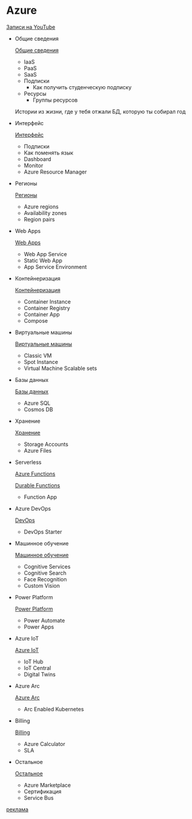 # Azure

[Записи на YouTube](Azure%2023908bf34db64ee7b3c5bca4b009587a/%D0%97%D0%B0%D0%BF%D0%B8%D1%81%D0%B8%20%D0%BD%D0%B0%20YouTube%20119131cec5204beea62cc51fd2369788.md)

- Общие сведения
    
    [Общие сведения](Azure%2023908bf34db64ee7b3c5bca4b009587a/%D0%9E%D0%B1%D1%89%D0%B8%D0%B5%20%D1%81%D0%B2%D0%B5%D0%B4%D0%B5%D0%BD%D0%B8%D1%8F%2028e937e36d854d9ab30629cdcb22159d.md)
    
    - IaaS
    - PaaS
    - SaaS
    - Подписки
        - Как получить студенческую подписку
    - Ресурсы
        - Группы ресурсов
    
    Истории из жизни, где у тебя отжали БД, которую ты собирал год
    
- Интерфейс
    
    [Интерфейс](Azure%2023908bf34db64ee7b3c5bca4b009587a/%D0%98%D0%BD%D1%82%D0%B5%D1%80%D1%84%D0%B5%D0%B8%CC%86%D1%81%2088aeed8e0ef847ce8b699f5f70b1dbca.md)
    
    - Подписки
    - Как поменять язык
    - Dashboard
    - Monitor
    - Azure Resource Manager
- Регионы
    
    [Регионы](Azure%2023908bf34db64ee7b3c5bca4b009587a/%D0%A0%D0%B5%D0%B3%D0%B8%D0%BE%D0%BD%D1%8B%2016da007747194d16add196f0365491d5.md)
    
    - Azure regions
    - Availability zones
    - Region pairs
- Web Apps
    
    [Web Apps](Azure%2023908bf34db64ee7b3c5bca4b009587a/Web%20Apps%2079e21673ab4b4621bf6b589c8a84f769.md)
    
    - Web App Service
    - Static Web App
    - App Service Environment
- Контейнеризация
    
    [Контейнеризация](Azure%2023908bf34db64ee7b3c5bca4b009587a/%D0%9A%D0%BE%D0%BD%D1%82%D0%B5%D0%B8%CC%86%D0%BD%D0%B5%D1%80%D0%B8%D0%B7%D0%B0%D1%86%D0%B8%D1%8F%209647dd9c7e1f4688bb893e19583d2fd2.md)
    
    - Container Instance
    - Container Registry
    - Container App
    - Compose
- Виртуальные машины
    
    [Виртуальные машины](Azure%2023908bf34db64ee7b3c5bca4b009587a/%D0%92%D0%B8%D1%80%D1%82%D1%83%D0%B0%D0%BB%D1%8C%D0%BD%D1%8B%D0%B5%20%D0%BC%D0%B0%D1%88%D0%B8%D0%BD%D1%8B%20676149d2d63541f499e0fc54b4177f00.md)
    
    - Classic VM
    - Spot Instance
    - Virtual Machine Scalable sets
- Базы данных
    
    [Базы данных](Azure%2023908bf34db64ee7b3c5bca4b009587a/%D0%91%D0%B0%D0%B7%D1%8B%20%D0%B4%D0%B0%D0%BD%D0%BD%D1%8B%D1%85%2073449b25a45b4c72b834c4e17f9bdcc1.md)
    
    - Azure SQL
    - Cosmos DB
- Хранение
    
    [Хранение](Azure%2023908bf34db64ee7b3c5bca4b009587a/%D0%A5%D1%80%D0%B0%D0%BD%D0%B5%D0%BD%D0%B8%D0%B5%2053569ffb51614fae8eeeabfacedceb45.md)
    
    - Storage Accounts
    - Azure Files
- Serverless
    
    [Azure Functions](Azure%2023908bf34db64ee7b3c5bca4b009587a/Azure%20Functions%20971234c2c9b84fab969f544938267263.md)
    
    [Durable Functions](Azure%2023908bf34db64ee7b3c5bca4b009587a/Durable%20Functions%204144d6825bdb4ff183b1fc4eb5bc0354.md)
    
    - Function App
- Azure DevOps
    
    [DevOps](Azure%2023908bf34db64ee7b3c5bca4b009587a/DevOps%20ecf6d00db2d4441b83914591e238b75d.md)
    
    - DevOps Starter
- Машинное обучение
    
    [Машинное обучение](Azure%2023908bf34db64ee7b3c5bca4b009587a/%D0%9C%D0%B0%D1%88%D0%B8%D0%BD%D0%BD%D0%BE%D0%B5%20%D0%BE%D0%B1%D1%83%D1%87%D0%B5%D0%BD%D0%B8%D0%B5%20088ed217f1744b41ad69e1825e159147.md)
    
    - Cognitive Services
    - Cognitive Search
    - Face Recognition
    - Custom Vision
- Power Platform
    
    [Power Platform](Azure%2023908bf34db64ee7b3c5bca4b009587a/Power%20Platform%205fad2b5699af426f8cf865edfb505aa1.md)
    
    - Power Automate
    - Power Apps
- Azure IoT
    
    [Azure IoT](Azure%2023908bf34db64ee7b3c5bca4b009587a/Azure%20IoT%20b037f85567a649129a34d95aea75e9b3.md)
    
    - IoT Hub
    - IoT Central
    - Digital Twins
- Azure Arc
    
    [Azure Arc](Azure%2023908bf34db64ee7b3c5bca4b009587a/Azure%20Arc%20ec12618da2da48869657f22033aa3ebe.md)
    
    - Arc Enabled Kubernetes
- Billing
    
    [Billing](Azure%2023908bf34db64ee7b3c5bca4b009587a/Billing%2007b6cbfd11a64251926dfcd6531a32a8.md)
    
    - Azure Calculator
    - SLA
- Остальное
    
    [Остальное](Azure%2023908bf34db64ee7b3c5bca4b009587a/%D0%9E%D1%81%D1%82%D0%B0%D0%BB%D1%8C%D0%BD%D0%BE%D0%B5%201f08627b70c14ecd8baf46e1065b8c5d.md)
    
    - Azure Marketplace
    - Сертификация
    - Service Bus

[реклама](Azure%2023908bf34db64ee7b3c5bca4b009587a/%D1%80%D0%B5%D0%BA%D0%BB%D0%B0%D0%BC%D0%B0%20cde36f23cf0542c59b97fc94247b08fd.md)